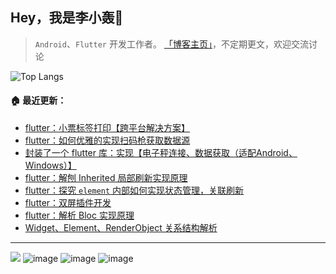## Hey，我是李小轰🔅 
           
> `Android`、`Flutter` 开发工作者。 [「博客主页」](https://juejin.cn/user/3157453124930039)，不定期更文，欢迎交流讨论

![Top Langs](https://github-readme-stats.vercel.app/api/top-langs/?username=liyufengrex&layout=compact&theme=buefy&hide=c,python)
#### 🏠 最近更新：

<!-- BLOG-POST-LIST:START -->
- [flutter：小票标签打印【跨平台解决方案】](https://juejin.cn/post/7210688688921395237)
- [flutter：如何优雅的实现扫码枪获取数据源](https://juejin.cn/post/7186991958638723132)
- [封装了一个 flutter 库：实现【电子秤连接、数据获取（适配Android、Windows）】](https://juejin.cn/post/7275280984290852923)
- [flutter：解刨 Inherited 局部刷新实现原理](https://juejin.cn/post/7016596576722223118)
- [flutter：探究 `element` 内部如何实现状态管理，关联刷新](https://juejin.cn/post/7017697466115948551)
- [flutter：双屏插件开发](https://juejin.cn/post/7007678468020240414)
- [flutter：解析 Bloc 实现原理](https://juejin.cn/post/7007683747512320014)
- [Widget、Element、RenderObject 关系结构解析](https://juejin.cn/post/7007685728133971999)
<!-- BLOG-POST-LIST:END -->

***
![](https://img.shields.io/badge/Android-3DDC84?style=for-the-badge&logo=android&logoColor=white) ![image](https://img.shields.io/badge/Dart-0175C2?style=for-the-badge&logo=dart&logoColor=white) ![image](https://img.shields.io/badge/Kotlin-0095D5?&style=for-the-badge&logo=kotlin&logoColor=white) ![image](https://img.shields.io/badge/Flutter-02569B?style=for-the-badge&logo=flutter&logoColor=white) 


